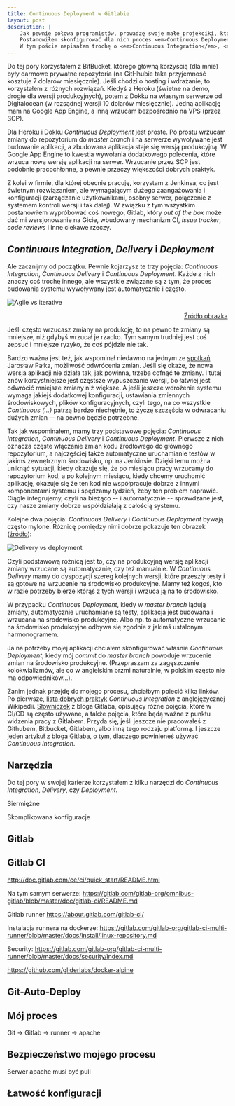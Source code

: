 ```yaml
---
title: Continuous Deployment w Gitlabie
layout: post
description: |
    Jak pewnie połowa programistów, prowadzę swoje małe projekciki, które być może kiedyś podbiją świat.
    Postanowiłem skonfigurować dla nich proces <em>Continuous Deployment</em> z wykorzystaniem Gitlaba.
    W tym poście napisałem trochę o <em>Continuous Integration</em>, <em>Delivery</em> i <em>Deployment</em>, a potem pokazałem, w jaki sposób zrobiłem to dla jednego z moich projektów.
---
```


Do tej pory korzystałem z BitBucket, którego główną korzyścią (dla mnie) były darmowe prywatne repozytoria (na GitHhubie taka przyjemność kosztuje 7 dolarów miesięcznie).
Jeśli chodzi o hosting i wdrażanie, to korzystałem z różnych rozwiązań.
Kiedyś z Heroku (świetne na demo, drogie dla wersji produkcyjnych), potem z Dokku na własnym serwerze od Digitalocean (w rozsądnej wersji 10 dolarów miesięcznie).
Jedną aplikację mam na Google App Engine, a inną wrzucam bezpośrednio na VPS (przez SCP).

Dla Heroku i Dokku _Continuous Deployment_ jest proste.
Po prostu wrzucam zmiany do repozytorium do _master branch_ i na serwerze wywoływane jest budowanie aplikacji, a zbudowana aplikacja staje się wersją produkcyjną.
W Google App Engine to kwestia wywołania dodatkowego polecenia, które wrzuca nową wersję aplikacji na serwer.
Wrzucanie przez SCP jest podobnie pracochłonne, a pewnie przeczy większości dobrych praktyk.

Z kolei w firmie, dla której obecnie pracuję, korzystam z Jenkinsa, co jest świetnym rozwiązaniem, ale wymagającym dużego zaangażowania i konfiguracji (zarządzanie użytkownikami, osobny serwer, połączenie z systemem kontroli wersji i tak dalej).
W związku z tym wszystkim postanowiłem wypróbować coś nowego, Gitlab, który _out of the box_ może dać mi wersjonowanie na Gicie, wbudowany mechanizm CI, _issue tracker_, _code reviews_ i inne ciekawe rzeczy.


_Continuous Integration_, _Delivery_ i _Deployment_
---

Ale zacznijmy od początku.
Pewnie kojarzysz te trzy pojęcia: _Continuous Integration_, _Continuous Delivery_ i _Continuous Deployment_.
Każde z nich znaczy coś trochę innego, ale wszystkie związane są z tym, że proces budowania systemu wywoływany jest automatycznie i często.

![Agile vs iterative](http://blog.martinfenner.org/images/Agile-vs-iterative-flow.jpg)

<p style="text-align:right"><a href="http://blog.martinfenner.org/images/Agile-vs-iterative-flow.jpg">Źródło obrazka</a></p>

Jeśli często wrzucasz zmiany na produkcję, to na pewno te zmiany są mniejsze, niż gdybyś wrzucał je rzadko.
Tym samym trudniej jest coś zepsuć i mniejsze ryzyko, że coś pójdzie nie tak.

Bardzo ważna jest też, jak wspominał niedawno na jednym ze [spotkań](http://evenea.pl/imprezy/biznes-i-przedsiebiorczosc/krakow/microservices--jaroslaw-palka--it-akademia-j-labs-103809/) Jarosław Pałka, możliwość odwrócenia zmian.
Jeśli się okaże, że nowa wersja aplikacji nie działa tak, jak powinna, trzeba cofnąć te zmiany.
I tutaj znów korzystniejsze jest częstsze wypuszczanie wersji, bo łatwiej jest odwrócić mniejsze zmiany niż większe.
A jeśli jeszcze wdrożenie systemu wymaga jakiejś dodatkowej konfiguracji, ustawiania zmiennych środowiskowych, plików konfiguracyjnych, czyli tego, na co wszystkie _Continuous (...)_ patrzą bardzo niechętnie, to życzę szczęścia w odwracaniu dużych zmian -- na pewno będzie potrzebne.


Tak jak wspominałem, mamy trzy podstawowe pojęcia: _Continuous Integration_, _Continuous Delivery_ i _Continuous Deployment_.
Pierwsze z nich oznacza częste włączanie zmian kodu źródłowego do głównego repozytorium, a najczęściej także automatyczne uruchamianie testów w jakimś zewnętrznym środowisku, np. na Jenkinsie.
Dzięki temu można uniknąć sytuacji, kiedy okazuje się, że po miesiącu pracy wrzucamy do repozytorium kod, a po kolejnym miesiącu, kiedy chcemy uruchomić aplikację, okazuje się że ten kod nie współpracuje dobrze z innymi komponentami systemu i spędzamy tydzień, żeby ten problem naprawić.
Ciągle integrujemy, czyli na bieżąco -- i automatycznie -- sprawdzane jest, czy nasze zmiany dobrze współdziałają z całością systemu.

Kolejne dwa pojęcia: _Continuous Delivery_ i _Continuous Deployment_ bywają często mylone.
Różnicę pomiędzy nimi dobrze pokazuje ten obrazek ([źródło](http://blog.crisp.se/wp-content/uploads/2013/02/continuous-delivery-deployment-sm.jpg)):

![Delivery vs deployment](http://blog.crisp.se/wp-content/uploads/2013/02/continuous-delivery-deployment-sm.jpg)

Czyli podstawową różnicą jest to, czy na produkcyjną wersję aplikacji zmiany wrzucane są automatycznie, czy też manualnie.
W _Continuous Delivery_ mamy do dyspozycji szereg kolejnych wersji, które przeszły testy i są gotowe na wrzucenie na środowisko produkcyjne.
Mamy też kogoś, kto w razie potrzeby bierze którąś z tych wersji i wrzuca ją na to środowisko.

W przypadku _Continuous Deployment_, kiedy w _master branch_ lądują zmiany, automatycznie uruchamiane są testy, aplikacja jest budowana i wrzucana na środowisko produkcyjne.
Albo np. to automatyczne wrzucanie na środowisko produkcyjne odbywa się zgodnie z jakimś ustalonym harmonogramem.

Ja na potrzeby mojej aplikacji chciałem skonfigurować właśnie _Continuous Deployment_, kiedy mój _commit_ do _master branch_ powoduje wrzucenie zmian na środowisko produkcyjne. (Przepraszam za zagęszczenie kolokwializmów, ale co w angielskim brzmi naturalnie, w polskim często nie ma odpowiedników...).

Zanim jednak przejdę do mojego procesu, chciałbym polecić kilka linków.
Po pierwsze, [lista dobrych praktyk](https://en.wikipedia.org/wiki/Continuous_integration#Best_practices) _Continuous Integration_ z anglojęzycznej Wikipedii.
[Słowniczek](https://about.gitlab.com/2015/05/18/simple-words-for-a-gitlab-newbie/) z bloga Gitlaba, opisujący różne pojęcia, które w CI/CD są często używane, a także pojęcia, które będą ważne z punktu widzenia pracy z Gitlabem.
Przyda się, jeśli jeszcze nie pracowałeś z Githubem, Bitbucket, Gitlabem, albo inną tego rodzaju platformą.
I jeszcze jeden [artykuł](https://about.gitlab.com/2015/02/03/7-reasons-why-you-should-be-using-ci/) z bloga Gitlaba, o tym, dlaczego powinieneś używać _Continuous Integration_.



Narzędzia
---

Do tej pory w swojej karierze korzystałem z kilku narzędzi do _Continuous Integration_, _Delivery_, czy _Deployment_.






Siermiężne

Skomplikowana konfiguracje






Gitlab
---



Gitlab CI
---

http://doc.gitlab.com/ce/ci/quick_start/README.html


Na tym samym serwerze: https://gitlab.com/gitlab-org/omnibus-gitlab/blob/master/doc/gitlab-ci/README.md









Gitlab runner
    https://about.gitlab.com/gitlab-ci/


Instalacja runnera na dockerze: https://gitlab.com/gitlab-org/gitlab-ci-multi-runner/blob/master/docs/install/linux-repository.md

Security: https://gitlab.com/gitlab-org/gitlab-ci-multi-runner/blob/master/docs/security/index.md




https://github.com/gliderlabs/docker-alpine


Git-Auto-Deploy
---



Mój proces
---

Git -> Gitlab -> runner -> apache





Bezpieczeństwo mojego procesu
---

Serwer apache musi być pull



Łatwość konfiguracji
---





